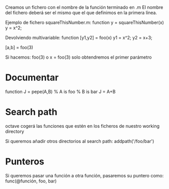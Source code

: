 Creamos un fichero con el nombre de la función terminado en .m
El nombre del fichero deberá ser el mismo que el que definimos en la primera línea.


Ejemplo de fichero squareThisNumber.m:
function y = squareThisNumber(x)
y = x^2;


Devolviendo multivariable:
function [y1,y2] = foo(x)
y1 = x^2;
y2 = x+3;


[a,b] = foo(3)


Si hacemos:
foo(3)
o
x = foo(3)
  solo obtendremos el primer parámetro


# Documentar
function J = pepe(A,B)
% A is foo
% B is bar
J = A+B




# Search path
octave cogerá las funciones que estén en los ficheros de nuestro working directory

Si queremos añadir otros directorios al search path:
addpath('/foo/bar')


# Punteros
Si queremos pasar una función a otra función, pasaremos su puntero como:
func(@función, foo, bar)
